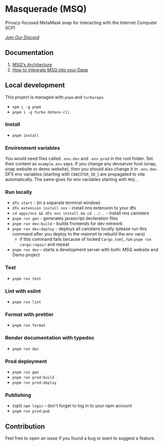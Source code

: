 # Masquerade (MSQ)

Privacy-focused MetaMask snap for interacting with the Internet Computer (ICP)

*[Join Our Discord](https://discord.gg/Z5WMHBReHd)*

## Documentation

1. [MSQ's Architecture](./documentation/architecture.md)
2. [How to integrate MSQ into your Dapp](./documentation/integration.md)

## Local development

This project is managed with `pnpm` and `turborepo`.

* `npm i -g pnpm`
* `pnpm i -g turbo dotenv-cli`

### Install

* `pnpm install`

### Environment variables

You would need files called `.env.dev` and `.env.prod` in the root folder. Set their content as `example.env` says.
If you change any devserver host (snap, snap website or demo website), then you should also change it in `.env.dev`.
DFX env variables (starting with `CANISTER_ID_`) are propagated to vite automatically. The same goes for env variables starting with `MSQ_`.

### Run locally

* `dfx start` - (in a separate terminal window)
* `dfx extension install nns` - install nns extension to your dfx
* `cd apps/nns && dfx nns install && cd ../..` - install nns canisters
* `pnpm run gen` - generates javascript declaration files
* `pnpm run dev:build` - builds frontends for dev network 
* `pnpm run dev:deploy` - deploys all canisters locally (please run this command after you deploy to the mainnet to rebuild the env vars)
  * if this command fails because of locked `Cargo.toml`, run `pnpm run cargo:repair` and repeat
* `pnpm run dev` - starts a development server with both: MSQ website and Demo project

### Test

* `pnpm run test`

### Lint with eslint

* `pnpm run lint`

### Format with prettier

* `pnpm run format`

### Render documentation with typedoc

* `pnpm run doc`

### Prod deployment

* `pnpm run gen`
* `pnpm run prod:build`
* `pnpm run prod:deploy`

### Publishing

* (opt) `npm login` - don't forget to log in to your npm account
* `pnpm run prod:pub`

## Contribution

Feel free to open an issue if you found a bug or want to suggest a feature.